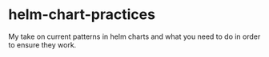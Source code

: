 # helm-chart-practices
My take on current patterns in helm charts and what you need to do in order to ensure they work.
